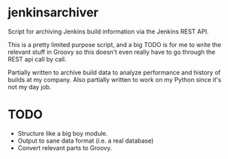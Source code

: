 # jenkinsarchiver
Script for archiving Jenkins build information via the Jenkins REST API.

This is a pretty limited purpose script, and a big TODO is for me to write the relevant stuff in Groovy so this doesn't even really have to go through the REST api call by call.

Partially written to archive build data to analyze performance and history of builds at my company. Also partially written to work on my Python since it's not my day job.

# TODO
* Structure like a big boy module.
* Output to sane data format (i.e. a real database)
* Convert relevant parts to Groovy.
